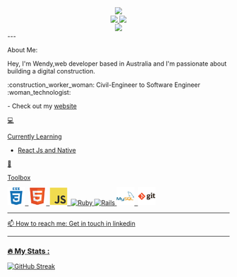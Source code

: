 <div class = "container" align="center" >
  <img src ="https://media.giphy.com/media/v1.Y2lkPTc5MGI3NjExcjQ1bGNsNzBzc2x5NHB5ZTQ2cGVoYWJ1ZGxlbTBrbXhwdHQ1a2ZieiZlcD12MV9pbnRlcm5hbF9naWZfYnlfaWQmY3Q9cw/QGoxu7KIgMPvKFP3ze/giphy.gif" width ="15%" />
  <div class ="badges">
    <a href ="https://www.linkedin.com/in/wenddyhenry/">
      <img src="https://img.shields.io/badge/Linkedin-blue?style=for-the-badge&logo=linkedin&logoColor=white"/>
    </a>
    <a href ="https://wendddyh.github.io/whcodes/">
      <img src="https://img.shields.io/badge/portfolio-pink?style=for-the-badge&logo=website&logoColor=white" />
    </a>
  </div>
  <div id="visit">
    <img src ="https://komarev.com/ghpvc/?username=wendddyh&color=yellowgreen"/>
  </div>
</div>
<div class ="about" align="left">
    ---
  <p>About Me:</p>
  <p>Hey, I'm Wendy,web developer based in Australia and I'm passionate about building a digital construction.
  <p>:construction_worker_woman: Civil-Engineer to Software Engineer :woman_technologist: </p>
  - Check out my <a href ="https://wendddyh.github.io/whcodes/" /> website

  :computer: <p> Currently Learning</p>
  - React Js and Native

  :memo: <p>Toolbox</p>
  <div>
    <img src="https://github.com/devicons/devicon/blob/master/icons/css3/css3-plain-wordmark.svg"  title="CSS3" alt="CSS" width="40" height="40"/>&nbsp;
    <img src="https://github.com/devicons/devicon/blob/master/icons/html5/html5-original.svg" title="HTML5" alt="HTML" width="40" height="40"/>&nbsp;
    <img src="https://github.com/devicons/devicon/blob/master/icons/javascript/javascript-original.svg" title="JavaScript" alt="JavaScript" width="40" height="40"/>&nbsp;
    <img src="https://cdn.jsdelivr.net/gh/devicons/devicon@latest/icons/ruby/ruby-plain-wordmark.svg" title="Ruby" alt="Ruby" width="40" height="40"/>   
    <img src="https://cdn.jsdelivr.net/gh/devicons/devicon@latest/icons/rails/rails-plain-wordmark.svg" title="Rails" alt="Rails" width="40" height="40"/>
    <img src="https://github.com/devicons/devicon/blob/master/icons/mysql/mysql-original-wordmark.svg" title="MySQL"  alt="MySQL" width="40" height="40"/>&nbsp;
    <img src="https://github.com/devicons/devicon/blob/master/icons/git/git-original-wordmark.svg" title="Git" **alt="Git" width="40" height="40"/>
  </div>

  ---
  :mailbox: How to reach me: Get in touch in <a href= "https://www.linkedin.com/in/wenddyhenry/" /> linkedin

- ---

### :fire: My Stats :
[![GitHub Streak](http://github-readme-streak-stats.herokuapp.com?user=wendddyh&theme=dark&background=000000)](https://git.io/streak-stats)
</div>



   



